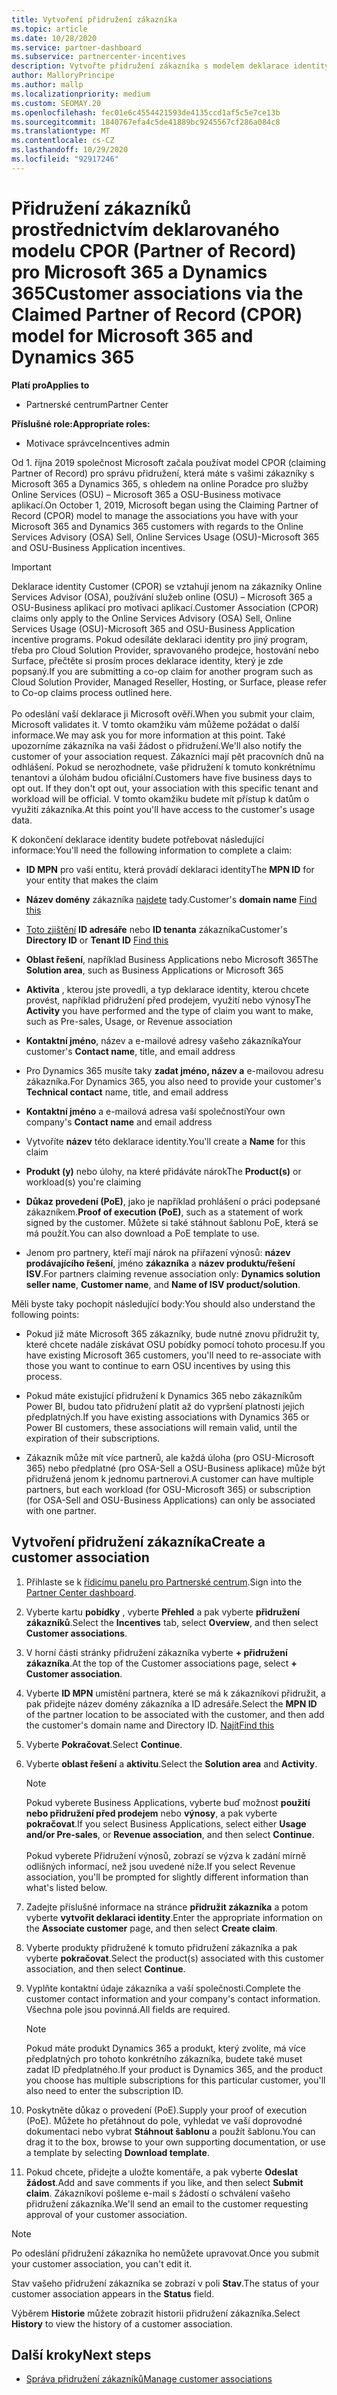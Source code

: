 ```yaml
---
title: Vytvoření přidružení zákazníka
ms.topic: article
ms.date: 10/28/2020
ms.service: partner-dashboard
ms.subservice: partnercenter-incentives
description: Vytvořte přidružení zákazníka s modelem deklarace identity Partner of Record (CPOR). Pomáhá spravovat prodej, použití, pobídky pro Microsoft 365 & zákazníky Dynamics 365.
author: MalloryPrincipe
ms.author: mallp
ms.localizationpriority: medium
ms.custom: SEOMAY.20
ms.openlocfilehash: fec01e6c4554421593de4135ccd1af5c5e7ce13b
ms.sourcegitcommit: 1840767efa4c5de41889bc9245567cf286a084c8
ms.translationtype: MT
ms.contentlocale: cs-CZ
ms.lasthandoff: 10/29/2020
ms.locfileid: "92917246"
---
```

# <a name="customer-associations-via-the-claimed-partner-of-record-cpor-model-for-microsoft-365-and-dynamics-365"></a><span data-ttu-id="f6cdc-104">Přidružení zákazníků prostřednictvím deklarovaného modelu CPOR (Partner of Record) pro Microsoft 365 a Dynamics 365</span><span class="sxs-lookup"><span data-stu-id="f6cdc-104">Customer associations via the Claimed Partner of Record (CPOR) model for Microsoft 365 and Dynamics 365</span></span>

<span data-ttu-id="f6cdc-105">**Platí pro**</span><span class="sxs-lookup"><span data-stu-id="f6cdc-105">**Applies to**</span></span>

- <span data-ttu-id="f6cdc-106">Partnerské centrum</span><span class="sxs-lookup"><span data-stu-id="f6cdc-106">Partner Center</span></span>

<span data-ttu-id="f6cdc-107">**Příslušné role:**</span><span class="sxs-lookup"><span data-stu-id="f6cdc-107">**Appropriate roles:**</span></span>

- <span data-ttu-id="f6cdc-108">Motivace správce</span><span class="sxs-lookup"><span data-stu-id="f6cdc-108">Incentives admin</span></span>

<span data-ttu-id="f6cdc-109">Od 1. října 2019 společnost Microsoft začala používat model CPOR (claiming Partner of Record) pro správu přidružení, která máte s vašimi zákazníky s Microsoft 365 a Dynamics 365, s ohledem na online Poradce pro služby Online Services (OSU) – Microsoft 365 a OSU-Business motivace aplikací.</span><span class="sxs-lookup"><span data-stu-id="f6cdc-109">On October 1, 2019, Microsoft began using the Claiming Partner of Record (CPOR) model to manage the associations you have with your Microsoft 365 and Dynamics 365 customers with regards to the Online Services Advisory (OSA) Sell, Online Services Usage (OSU)-Microsoft 365 and OSU-Business Application incentives.</span></span>

>[!Important]
> <span data-ttu-id="f6cdc-110">Deklarace identity Customer (CPOR) se vztahují jenom na zákazníky Online Services Advisor (OSA), používání služeb online (OSU) – Microsoft 365 a OSU-Business aplikací pro motivaci aplikací.</span><span class="sxs-lookup"><span data-stu-id="f6cdc-110">Customer Association (CPOR) claims only apply to the Online Services Advisory (OSA) Sell, Online Services Usage (OSU)-Microsoft 365 and OSU-Business Application incentive programs.</span></span> <span data-ttu-id="f6cdc-111">Pokud odesíláte deklaraci identity pro jiný program, třeba pro Cloud Solution Provider, spravovaného prodejce, hostování nebo Surface, přečtěte si prosím proces deklarace identity, který je zde popsaný.</span><span class="sxs-lookup"><span data-stu-id="f6cdc-111">If you are submitting a co-op claim for another program such as Cloud Solution Provider, Managed Reseller, Hosting, or Surface, please refer to Co-op claims process outlined here.</span></span> <br><br><span data-ttu-id="f6cdc-112">Po odeslání vaší deklarace ji Microsoft ověří.</span><span class="sxs-lookup"><span data-stu-id="f6cdc-112">When you submit your claim, Microsoft validates it.</span></span> <span data-ttu-id="f6cdc-113">V tomto okamžiku vám můžeme požádat o další informace.</span><span class="sxs-lookup"><span data-stu-id="f6cdc-113">We may ask you for more information at this point.</span></span> <span data-ttu-id="f6cdc-114">Také upozorníme zákazníka na vaši žádost o přidružení.</span><span class="sxs-lookup"><span data-stu-id="f6cdc-114">We'll also notify the customer of your association request.</span></span> <span data-ttu-id="f6cdc-115">Zákazníci mají pět pracovních dnů na odhlášení. Pokud se nerozhodnete, vaše přidružení k tomuto konkrétnímu tenantovi a úlohám budou oficiální.</span><span class="sxs-lookup"><span data-stu-id="f6cdc-115">Customers have five business days to opt out. If they don't opt out, your association with this specific tenant and workload will be official.</span></span> <span data-ttu-id="f6cdc-116">V tomto okamžiku budete mít přístup k datům o využití zákazníka.</span><span class="sxs-lookup"><span data-stu-id="f6cdc-116">At this point you'll have access to the customer's usage data.</span></span> 

<span data-ttu-id="f6cdc-117">K dokončení deklarace identity budete potřebovat následující informace:</span><span class="sxs-lookup"><span data-stu-id="f6cdc-117">You'll need the following information to complete a claim:</span></span>

- <span data-ttu-id="f6cdc-118">**ID MPN** pro vaši entitu, která provádí deklaraci identity</span><span class="sxs-lookup"><span data-stu-id="f6cdc-118">The **MPN ID** for your entity that makes the claim</span></span>

- <span data-ttu-id="f6cdc-119">**Název domény** zákazníka [najdete](find-ids-and-domain-names.md) tady.</span><span class="sxs-lookup"><span data-stu-id="f6cdc-119">Customer's **domain name** [Find this](find-ids-and-domain-names.md)</span></span>

- <span data-ttu-id="f6cdc-120">[Toto zjištění](find-ids-and-domain-names.md) **ID adresáře** nebo **ID tenanta** zákazníka</span><span class="sxs-lookup"><span data-stu-id="f6cdc-120">Customer's **Directory ID** or **Tenant ID** [Find this](find-ids-and-domain-names.md)</span></span>

- <span data-ttu-id="f6cdc-121">**Oblast řešení**, například Business Applications nebo Microsoft 365</span><span class="sxs-lookup"><span data-stu-id="f6cdc-121">The **Solution area**, such as Business Applications or Microsoft 365</span></span>

- <span data-ttu-id="f6cdc-122">**Aktivita** , kterou jste provedli, a typ deklarace identity, kterou chcete provést, například přidružení před prodejem, využití nebo výnosy</span><span class="sxs-lookup"><span data-stu-id="f6cdc-122">The **Activity** you have performed and the type of claim you want to make, such as Pre-sales, Usage, or Revenue association</span></span>

- <span data-ttu-id="f6cdc-123">**Kontaktní jméno**, název a e-mailové adresy vašeho zákazníka</span><span class="sxs-lookup"><span data-stu-id="f6cdc-123">Your customer's **Contact name**, title, and email address</span></span>

- <span data-ttu-id="f6cdc-124">Pro Dynamics 365 musíte taky **zadat jméno, název a** e-mailovou adresu zákazníka.</span><span class="sxs-lookup"><span data-stu-id="f6cdc-124">For Dynamics 365, you also need to provide your customer's **Technical contact** name, title, and email address</span></span>

- <span data-ttu-id="f6cdc-125">**Kontaktní jméno** a e-mailová adresa vaší společnosti</span><span class="sxs-lookup"><span data-stu-id="f6cdc-125">Your own company's **Contact name** and email address</span></span>

- <span data-ttu-id="f6cdc-126">Vytvoříte **název** této deklarace identity.</span><span class="sxs-lookup"><span data-stu-id="f6cdc-126">You'll create a **Name** for this claim</span></span>

- <span data-ttu-id="f6cdc-127">**Produkt (y)** nebo úlohy, na které přidáváte nárok</span><span class="sxs-lookup"><span data-stu-id="f6cdc-127">The **Product(s)** or workload(s) you're claiming</span></span>

- <span data-ttu-id="f6cdc-128">**Důkaz provedení (PoE)**, jako je například prohlášení o práci podepsané zákazníkem.</span><span class="sxs-lookup"><span data-stu-id="f6cdc-128">**Proof of execution (PoE)**, such as a statement of work signed by the customer.</span></span> <span data-ttu-id="f6cdc-129">Můžete si také stáhnout šablonu PoE, která se má použít.</span><span class="sxs-lookup"><span data-stu-id="f6cdc-129">You can also download a PoE template to use.</span></span>

- <span data-ttu-id="f6cdc-130">Jenom pro partnery, kteří mají nárok na přiřazení výnosů: **název prodávajícího řešení**, jméno **zákazníka** a **název produktu/řešení ISV**.</span><span class="sxs-lookup"><span data-stu-id="f6cdc-130">For partners claiming revenue association only: **Dynamics solution seller name**, **Customer name**, and **Name of ISV product/solution**.</span></span> 

<span data-ttu-id="f6cdc-131">Měli byste taky pochopit následující body:</span><span class="sxs-lookup"><span data-stu-id="f6cdc-131">You should also understand the following points:</span></span>

- <span data-ttu-id="f6cdc-132">Pokud již máte Microsoft 365 zákazníky, bude nutné znovu přidružit ty, které chcete nadále získávat OSU pobídky pomocí tohoto procesu.</span><span class="sxs-lookup"><span data-stu-id="f6cdc-132">If you have existing Microsoft 365 customers, you'll need to re-associate with those you want to continue to earn OSU incentives by using this process.</span></span>

- <span data-ttu-id="f6cdc-133">Pokud máte existující přidružení k Dynamics 365 nebo zákazníkům Power BI, budou tato přidružení platit až do vypršení platnosti jejich předplatných.</span><span class="sxs-lookup"><span data-stu-id="f6cdc-133">If you have existing associations with Dynamics 365 or Power BI customers, these associations will remain valid, until the expiration of their subscriptions.</span></span>

- <span data-ttu-id="f6cdc-134">Zákazník může mít více partnerů, ale každá úloha (pro OSU-Microsoft 365) nebo předplatné (pro OSA-Sell a OSU-Business aplikace) může být přidružená jenom k jednomu partnerovi.</span><span class="sxs-lookup"><span data-stu-id="f6cdc-134">A customer can have multiple partners, but each workload (for OSU-Microsoft 365) or subscription (for OSA-Sell and OSU-Business Applications) can only be associated with one partner.</span></span>

## <a name="create-a-customer-association"></a><span data-ttu-id="f6cdc-135">Vytvoření přidružení zákazníka</span><span class="sxs-lookup"><span data-stu-id="f6cdc-135">Create a customer association</span></span>

1. <span data-ttu-id="f6cdc-136">Přihlaste se k [řídicímu panelu pro Partnerské centrum](https://partner.microsoft.com/dashboard/).</span><span class="sxs-lookup"><span data-stu-id="f6cdc-136">Sign into the [Partner Center dashboard](https://partner.microsoft.com/dashboard/).</span></span>

2. <span data-ttu-id="f6cdc-137">Vyberte kartu **pobídky** , vyberte **Přehled** a pak vyberte **přidružení zákazníků**.</span><span class="sxs-lookup"><span data-stu-id="f6cdc-137">Select the **Incentives** tab, select **Overview**, and then select **Customer associations**.</span></span>

3. <span data-ttu-id="f6cdc-138">V horní části stránky přidružení zákazníka vyberte **+ přidružení zákazníka**.</span><span class="sxs-lookup"><span data-stu-id="f6cdc-138">At the top of the Customer associations page, select **+ Customer association**.</span></span>

4. <span data-ttu-id="f6cdc-139">Vyberte **ID MPN** umístění partnera, které se má k zákazníkovi přidružit, a pak přidejte název domény zákazníka a ID adresáře.</span><span class="sxs-lookup"><span data-stu-id="f6cdc-139">Select the **MPN ID** of the partner location to be associated with the customer, and then add the customer's domain name and Directory ID.</span></span> [<span data-ttu-id="f6cdc-140">Najít</span><span class="sxs-lookup"><span data-stu-id="f6cdc-140">Find this</span></span>](find-ids-and-domain-names.md)

5. <span data-ttu-id="f6cdc-141">Vyberte **Pokračovat**.</span><span class="sxs-lookup"><span data-stu-id="f6cdc-141">Select **Continue**.</span></span>

6. <span data-ttu-id="f6cdc-142">Vyberte **oblast řešení** a **aktivitu**.</span><span class="sxs-lookup"><span data-stu-id="f6cdc-142">Select the **Solution area** and **Activity**.</span></span> 

   >[!Note]
   >
   ><span data-ttu-id="f6cdc-143">Pokud vyberete Business Applications, vyberte buď možnost **použití nebo přidružení před prodejem** nebo **výnosy**, a pak vyberte **pokračovat**.</span><span class="sxs-lookup"><span data-stu-id="f6cdc-143">If you select Business Applications, select either **Usage and/or Pre-sales**, or **Revenue association**, and then select **Continue**.</span></span> 
   <br><br><span data-ttu-id="f6cdc-144">Pokud vyberete Přidružení výnosů, zobrazí se výzva k zadání mírně odlišných informací, než jsou uvedené níže.</span><span class="sxs-lookup"><span data-stu-id="f6cdc-144">If you select Revenue association, you'll be prompted for slightly different information than what's listed below.</span></span>

7. <span data-ttu-id="f6cdc-145">Zadejte příslušné informace na stránce **přidružit zákazníka** a potom vyberte **vytvořit deklaraci identity**.</span><span class="sxs-lookup"><span data-stu-id="f6cdc-145">Enter the appropriate information on the **Associate customer** page, and then select **Create claim**.</span></span>

8. <span data-ttu-id="f6cdc-146">Vyberte produkty přidružené k tomuto přidružení zákazníka a pak vyberte **pokračovat**.</span><span class="sxs-lookup"><span data-stu-id="f6cdc-146">Select the product(s) associated with this customer association, and then select **Continue**.</span></span>

9. <span data-ttu-id="f6cdc-147">Vyplňte kontaktní údaje zákazníka a vaší společnosti.</span><span class="sxs-lookup"><span data-stu-id="f6cdc-147">Complete the customer contact information and your company's contact information.</span></span> <span data-ttu-id="f6cdc-148">Všechna pole jsou povinná.</span><span class="sxs-lookup"><span data-stu-id="f6cdc-148">All fields are required.</span></span> 

   >[!NOTE]
   ><span data-ttu-id="f6cdc-149">Pokud máte produkt Dynamics 365 a produkt, který zvolíte, má více předplatných pro tohoto konkrétního zákazníka, budete také muset zadat ID předplatného.</span><span class="sxs-lookup"><span data-stu-id="f6cdc-149">If your product is Dynamics 365, and the product you choose has multiple subscriptions for this particular customer, you'll also need to enter the subscription ID.</span></span>

10. <span data-ttu-id="f6cdc-150">Poskytněte důkaz o provedení (PoE).</span><span class="sxs-lookup"><span data-stu-id="f6cdc-150">Supply your proof of execution (PoE).</span></span> <span data-ttu-id="f6cdc-151">Můžete ho přetáhnout do pole, vyhledat ve vaší doprovodné dokumentaci nebo vybrat **Stáhnout šablonu** a použít šablonu.</span><span class="sxs-lookup"><span data-stu-id="f6cdc-151">You can drag it to the box, browse to your own supporting documentation, or use a template by selecting **Download template**.</span></span> 

11. <span data-ttu-id="f6cdc-152">Pokud chcete, přidejte a uložte komentáře, a pak vyberte **Odeslat žádost**.</span><span class="sxs-lookup"><span data-stu-id="f6cdc-152">Add and save comments if you like, and then select **Submit claim**.</span></span> <span data-ttu-id="f6cdc-153">Zákazníkovi pošleme e-mail s žádostí o schválení vašeho přidružení zákazníka.</span><span class="sxs-lookup"><span data-stu-id="f6cdc-153">We'll send an email to the customer requesting approval of your customer association.</span></span>

   >[!NOTE]
   ><span data-ttu-id="f6cdc-154">Po odeslání přidružení zákazníka ho nemůžete upravovat.</span><span class="sxs-lookup"><span data-stu-id="f6cdc-154">Once you submit your customer association, you can't edit it.</span></span>

<span data-ttu-id="f6cdc-155">Stav vašeho přidružení zákazníka se zobrazí v poli **Stav**.</span><span class="sxs-lookup"><span data-stu-id="f6cdc-155">The status of your customer association appears in the **Status** field.</span></span>

<span data-ttu-id="f6cdc-156">Výběrem **Historie** můžete zobrazit historii přidružení zákazníka.</span><span class="sxs-lookup"><span data-stu-id="f6cdc-156">Select **History** to view the history of a customer association.</span></span>

## <a name="next-steps"></a><span data-ttu-id="f6cdc-157">Další kroky</span><span class="sxs-lookup"><span data-stu-id="f6cdc-157">Next steps</span></span>

- [<span data-ttu-id="f6cdc-158">Správa přidružení zákazníků</span><span class="sxs-lookup"><span data-stu-id="f6cdc-158">Manage customer associations</span></span>](incentives-manage-customer-associations.md)